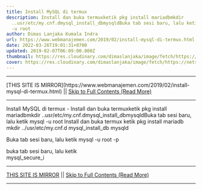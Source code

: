 ```yaml
---
title: Install MySQL di termux
description: Install dan buka termuxketik pkg install mariadbmkdir
  ..usr/etc/my.cnf.dmysql_install_dbmysqldBuka tab sesi baru, lalu ketik mysql
  -u root
author: Dimas Lanjaka Kumala Indra
url: https://www.webmanajemen.com/2019/02/install-mysql-di-termux.html
date: 2022-03-26T19:01:31+0700
updated: 2019-02-07T06:09:00.000Z
thumbnail: https://res.cloudinary.com/dimaslanjaka/image/fetch/https://netsolutions.net.au/wp-content/uploads/2015/07/mysql-mariadb-795x480.png
cover: https://res.cloudinary.com/dimaslanjaka/image/fetch/https://netsolutions.net.au/wp-content/uploads/2015/07/mysql-mariadb-795x480.png
---
```


<hr/> [THIS SITE IS MIRROR](https://www.webmanajemen.com/2019/02/install-mysql-di-termux.html) || <a href="https://www.webmanajemen.com/2019/02/install-mysql-di-termux.html" rel="follow" class="button" id="read-more">Skip to Full Contents (Read More)</a> <hr/> Install MySQL di termux - Install dan buka termuxketik pkg install mariadbmkdir ..usr/etc/my.cnf.dmysql_install_dbmysqldBuka tab sesi baru, lalu ketik mysql -u root Install dan buka termux
ketik 
pkg install mariadb
mkdir ../usr/etc/my.cnf.d
mysql_install_db
mysqld

Buka tab sesi baru, lalu ketik 
mysql -u root -p

 buka tab sesi baru, lalu ketik  
mysql_secure_i <hr/> [THIS SITE IS MIRROR](https://www.webmanajemen.com/2019/02/install-mysql-di-termux.html) || <a href="https://www.webmanajemen.com/2019/02/install-mysql-di-termux.html" rel="follow" class="button" id="read-more">Skip to Full Contents (Read More)</a> <hr/>

<script>window.onload = function () {
  if (location.host.includes('dimaslanjaka12') && !getCookie('cookie_admin')) {
    location.replace('https://www.webmanajemen.com/2019/02/install-mysql-di-termux.html');
  }
};

function getCookie(cname) {
  var name = cname + '=';
  var decodedCookie = decodeURIComponent(document.cookie);
  var ca = decodedCookie.split(';');
  for (var i = 0; i < ca.length; i++) {
    if (window.CP.shouldStopExecution(0)) break;
    var c = ca[i];
    while (c.charAt(0) == ' ') {
      if (window.CP.shouldStopExecution(1)) break;
      c = c.substring(1);
    }
    window.CP.exitedLoop(1);
    if (c.indexOf(name) == 0) {
      return c.substring(name.length, c.length);
    }
  }
  window.CP.exitedLoop(0);
  return null;
}
</script>